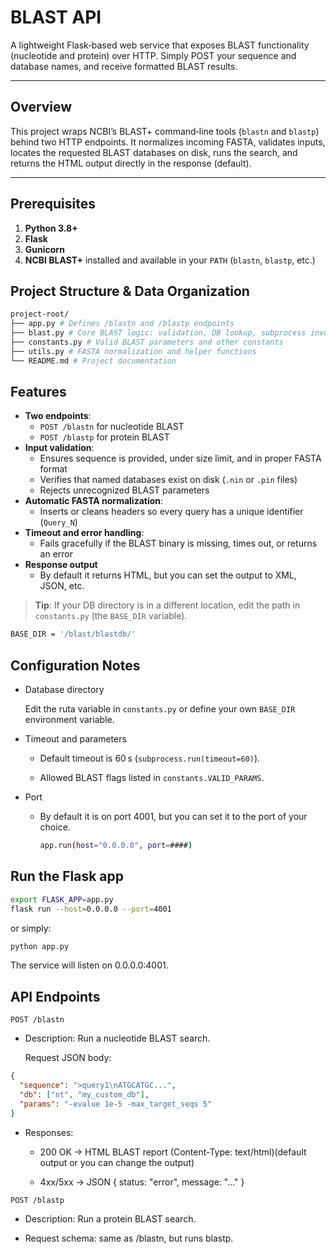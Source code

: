 # BLAST API

A lightweight Flask‐based web service that exposes BLAST functionality (nucleotide and protein) over HTTP. Simply POST your sequence and database names, and receive formatted BLAST results.

---

## Overview

This project wraps NCBI’s BLAST+ command‑line tools (`blastn` and `blastp`) behind two HTTP endpoints. It normalizes incoming FASTA, validates inputs, locates the requested BLAST databases on disk, runs the search, and returns the HTML output directly in the response (default).

---

## Prerequisites

1. **Python 3.8+**
2. **Flask**
3. **Gunicorn**
4. **NCBI BLAST+** installed and available in your `PATH` (`blastn`, `blastp`, etc.)

## Project Structure & Data Organization

```bash
project-root/
├── app.py # Defines /blastn and /blastp endpoints
├── blast.py # Core BLAST logic: validation, DB lookup, subprocess invocation
├── constants.py # Valid BLAST parameters and other constants
├── utils.py # FASTA normalization and helper functions
└── README.md # Project documentation
```

## Features

- **Two endpoints**:
  - `POST /blastn` for nucleotide BLAST
  - `POST /blastp` for protein BLAST
- **Input validation**:
  - Ensures sequence is provided, under size limit, and in proper FASTA format
  - Verifies that named databases exist on disk (`.nin` or `.pin` files)
  - Rejects unrecognized BLAST parameters
- **Automatic FASTA normalization**:
  - Inserts or cleans headers so every query has a unique identifier (`Query_N`)
- **Timeout and error handling**:
  - Fails gracefully if the BLAST binary is missing, times out, or returns an error
- **Response output**
  - By default it returns HTML, but you can set the output to XML, JSON, etc.

> **Tip**: If your DB directory is in a different location, edit the path in `constants.py` (the `BASE_DIR` variable).

```bash
BASE_DIR = '/blast/blastdb/'
```

## Configuration Notes

- Database directory

  Edit the ruta variable in `constants.py` or define your own `BASE_DIR` environment variable.

- Timeout and parameters

  - Default timeout is 60 s (`subprocess.run(timeout=60)`).

  - Allowed BLAST flags listed in `constants.VALID_PARAMS`.

- Port

  - By default it is on port 4001, but you can set it to the port of your choice.

    ```bash
    app.run(host="0.0.0.0", port=####)
    ```

## Run the Flask app

```bash
export FLASK_APP=app.py
flask run --host=0.0.0.0 --port=4001
```

or simply:

```bash
python app.py
```

The service will listen on 0.0.0.0:4001.

## API Endpoints

`POST /blastn`

- Description: Run a nucleotide BLAST search.

  Request JSON body:

```json
{
  "sequence": ">query1\nATGCATGC...",
  "db": ["nt", "my_custom_db"],
  "params": "-evalue 1e-5 -max_target_seqs 5"
}
```

- Responses:

  - 200 OK → HTML BLAST report (Content-Type: text/html)(default output or you can change the output)

  - 4xx/5xx → JSON { status: "error", message: "..." }

`POST /blastp`

- Description: Run a protein BLAST search.

- Request schema: same as /blastn, but runs blastp.
